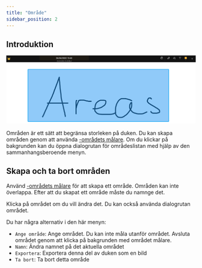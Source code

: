 ```yaml
---
title: "Område"
sidebar_position: 2
---
```


## Introduktion

![Område](area.png)

Områden är ett sätt att begränsa storleken på duken. Du kan skapa områden genom att använda [-områdets målare](tools/area.md). Om du klickar på bakgrunden kan du öppna dialogrutan för områdeslistan med hjälp av den sammanhangsberoende menyn.

## Skapa och ta bort områden

Använd [-områdets målare](tools/area.md) för att skapa ett område. Områden kan inte överlappa. Efter att du skapat ett område måste du namnge det.

Klicka på området om du vill ändra det. Du kan också använda dialogrutan området.

Du har några alternativ i den här menyn:

* `Ange område`: Ange området. Du kan inte måla utanför området. Avsluta området genom att klicka på bakgrunden med området målare.
* `Namn`: Ändra namnet på det aktuella området
* `Exportera`: Exportera denna del av duken som en bild
* `Ta bort`: Ta bort detta område
